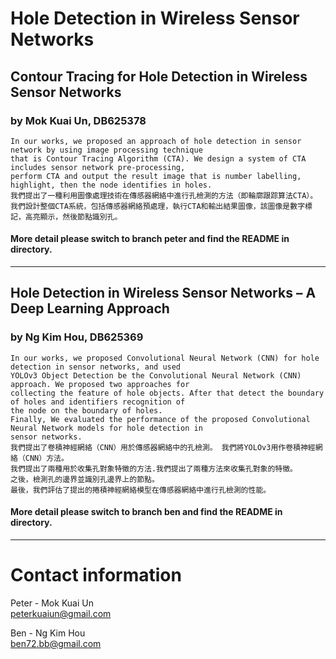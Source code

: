 # Hole Detection in Wireless Sensor Networks
## Contour Tracing for Hole Detection in Wireless Sensor Networks   
### by Mok Kuai Un, DB625378
    In our works, we proposed an approach of hole detection in sensor network by using image processing technique  
    that is Contour Tracing Algorithm (CTA). We design a system of CTA includes sensor network pre-processing,  
    perform CTA and output the result image that is number labelling, highlight, then the node identifies in holes.  
    我們提出了一種利用圖像處理技術在傳感器網絡中進行孔檢測的方法（即輪廓跟踪算法CTA）。
    我們設計整個CTA系統，包括傳感器網絡預處理，執行CTA和輸出結果圖像，該圖像是數字標記，高亮顯示，然後節點識別孔。

#### More detail please switch to branch **peter** and find the README in directory.

---

## Hole Detection in Wireless Sensor Networks – A Deep Learning Approach  
### by Ng Kim Hou, DB625369
    In our works, we proposed Convolutional Neural Network (CNN) for hole detection in sensor networks, and used
    YOLOv3 Object Detection be the Convolutional Neural Network (CNN) approach. We proposed two approaches for
    collecting the feature of hole objects. After that detect the boundary of holes and identifiers recognition of
    the node on the boundary of holes.
    Finally, We evaluated the performance of the proposed Convolutional Neural Network models for hole detection in
    sensor networks.
    我們提出了卷積神經網絡（CNN）用於傳感器網絡中的孔檢測。 我們將YOLOv3用作卷積神經網絡（CNN）方法。
    我們提出了兩種用於收集孔對象特徵的方法.我們提出了兩種方法來收集孔對象的特徵。 
    之後，檢測孔的邊界並識別孔邊界上的節點。
    最後，我們評估了提出的捲積神經網絡模型在傳感器網絡中進行孔檢測的性能。  

#### More detail please switch to branch **ben** and find the README in directory.

---
# Contact information
Peter - Mok Kuai Un  
peterkuaiun@gmail.com  

Ben - Ng Kim Hou  
ben72.bb@gmail.com
